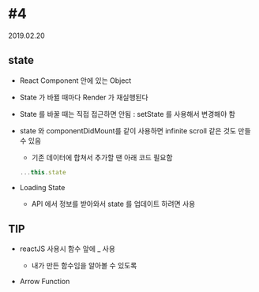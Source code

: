 # #4

2019.02.20

## state

- React Component 안에 있는 Object
- State 가 바뀔 때마다 Render 가 재실행된다
- State 를 바꿀 때는 직접 접근하면 안됨 : setState 를 사용해서 변경해야 함
- state 와 componentDidMount를 같이 사용하면 infinite scroll 같은 것도 만들 수 있음
  - 기존 데이터에 합쳐서 추가할 땐 아래 코드 필요함

  ```js
  ...this.state
  ```

- Loading State
  - API 에서 정보를 받아와서 state 를 업데이트 하려면 사용

## TIP

- reactJS 사용시 함수 앞에 _ 사용
  - 내가 만든 함수임을 알아볼 수 있도록

- Arrow Function